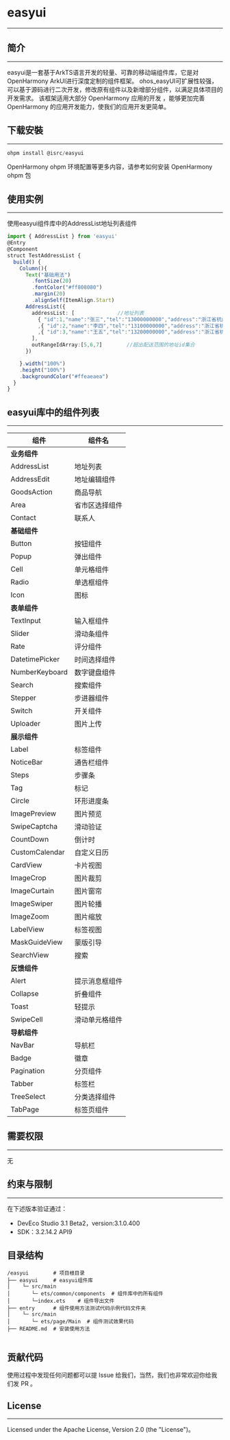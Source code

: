 # easyui
***
## 简介
***
easyui是一套基于ArkTS语言开发的轻量、可靠的移动端组件库，它是对OpenHarmony ArkUI进行深度定制的组件框架。 
ohos_easyUI可扩展性较强，可以基于源码进行二次开发，修改原有组件以及新增部分组件，以满足具体项目的开发需求。
该框架适用大部分 OpenHarmony 应用的开发 ，能够更加完善OpenHarmony 的应用开发能力，使我们的应用开发更简单。

## 下载安裝
***
```typescript
ohpm install @isrc/easyui
```

OpenHarmony ohpm 环境配置等更多内容，请参考如何安装 OpenHarmony ohpm 包

## 使用实例
***
使用easyui组件库中的AddressList地址列表组件
```typescript
import { AddressList } from 'easyui'
@Entry
@Component
struct TestAddressList {
  build() {
    Column(){
      Text("基础用法")
        .fontSize(20)
        .fontColor("#ff808080")
        .margin(20)
        .alignSelf(ItemAlign.Start)
      AddressList({
        addressList: [              //地址列表
          { "id":1,"name":"张三","tel":"13000000000","address":"浙江省杭州市西湖区文一路 138 号东方通信大厦7楼501室"}
          ,{ "id":2,"name":"李四","tel":"13100000000","address":"浙江省杭州市拱墅区莫干山路 50号"}
          ,{ "id":3,"name":"王五","tel":"13200000000","address":"浙江省杭州市滨江区江南大道13号"}
        ],
        outRangeIdArray:[5,6,7]        //超出配送范围的地址id集合
      })

    }.width("100%")
    .height("100%")
    .backgroundColor("#ffeaeaea")
  }
}

```
## easyui库中的组件列表
***
| 组件             | 组件名    |
|----------------|--------|
| **业务组件**       |        |
| AddressList    | 地址列表   |
| AddressEdit    | 地址编辑组件 |
| GoodsAction    | 商品导航   |
| Area           | 省市区选择组件 |
| Contact        | 联系人    |
| **基础组件**       |        |
| Button         | 按钮组件   |
| Popup          | 弹出组件   |
| Cell           | 单元格组件  |
| Radio          | 单选框组件  |
| Icon           | 图标     |
| **表单组件**       |        |
| TextInput      | 输入框组件  |
| Slider         | 滑动条组件  |
| Rate           | 评分组件   |
| DatetimePicker | 时间选择组件 |
| NumberKeyboard | 数字键盘组件 |
| Search         | 搜索组件   |
| Stepper        | 步进器组件   |
| Switch         | 开关组件   |
| Uploader       | 图片上传    |
| **展示组件**       |        |
| Label          | 标签组件   |
| NoticeBar      | 通告栏组件    |
| Steps          | 步骤条    |
| Tag            | 标记    |
| Circle         |  环形进度条    |
| ImagePreview   |  图片预览   |
| SwipeCaptcha   | 滑动验证   |
| CountDown      |  倒计时   |
| CustomCalendar | 自定义日历   |
| CardView       | 卡片视图   |
| ImageCrop      | 图片裁剪   |
| ImageCurtain   | 图片窗帘   |
| ImageSwiper    | 图片轮播   |
| ImageZoom      |  图片缩放   |
| LabelView      | 标签视图   |
| MaskGuideView  |  蒙版引导  |
| SearchView     |  搜索   |
| **反馈组件**       |        |
| Alert          |  提示消息框组件   |
| Collapse       |  折叠组件   |
| Toast          |  轻提示    |
| SwipeCell      |  滑动单元格组件   |
| **导航组件**       |        |
| NavBar     |  导航栏    |
| Badge     |  徽章    |
| Pagination     |  分页组件   |
| Tabber     |  标签栏   |
| TreeSelect     |  分类选择组件   |
| TabPage     |  标签页组件   |


## 需要权限
***
无
## 约束与限制
***
在下述版本验证通过：

* DevEco Studio 3.1 Beta2，version:3.1.0.400 
* SDK：3.2.14.2  API9


## 目录结构

```
/easyui        # 项目根目录
├── easyui     # easyui组件库
│    └─ src/main
│       └─ ets/common/components  # 组件库中的所有组件
│       └─index.ets    # 组件导出文件    
├── entry      # 组件使用方法测试代码示例代码文件夹 
│    └─ src/main
│       └─ ets/page/Main  # 组件测试效果代码           
├── README.md  # 安装使用方法
```
              
```typescript

```
## 贡献代码

使用过程中发现任何问题都可以提 Issue 给我们，当然，我们也非常欢迎你给我们发 PR 。

## License
*** 
Licensed under the Apache License, Version 2.0 (the "License")。
